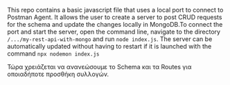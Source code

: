 This repo contains a basic javascript file that uses a local port to connect to Postman Agent. It allows the user to create a server to post CRUD requests for the schema and update the changes locally in MongoDB.To connect the port and start the server, open the command line, navigate to the directory ```/.../my-rest-api-with-mongo``` and run ```node index.js```. The server can be automatically updated without having to restart if it is launched with the command ```npx nodemon index.js```

Τώρα χρειάζεται να ανανεώσουμε το Schema και τα Routes για οποιαδήποτε προσθήκη συλλογών.

